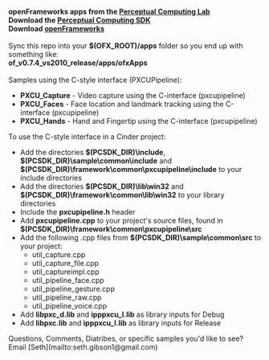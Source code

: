 <b>openFrameworks apps from the [Perceptual Computing Lab](http://about.me/intelperceptual)</b><br/>
<b>Download the [Perceptual Computing SDK](http://software.intel.com/en-us/vcsource/tools/perceptual-computing-sdk)</b><br/>
<b>Download [openFrameworks](http://openframeworks.cc)</b><br/>
<br/>
Sync this repo into your <b>$(OFX_ROOT)/apps</b> folder so you end up with something like:<br/>
<b>of_v0.7.4_vs2010_release/apps/ofxApps</b><br/>
<br/>
Samples using the C-style interface (PXCUPipeline):
<ul>
<li><b>PXCU_Capture</b> - Video capture using the C-interface (pxcupipeline)</li>
<li><b>PXCU_Faces</b> - Face location and landmark tracking using the C-interface (pxcupipeline)</li>
<li><b>PXCU_Hands</b> - Hand and Fingertip using the C-interface (pxcupipeline)</li>
</ul>
To use the C-style interface in a Cinder project:
<ul>
<li>Add the directories <b>$(PCSDK_DIR)\include</b>, <b>$(PCSDK_DIR)\sample\common\include</b> and <b>$(PCSDK_DIR)\framework\common\pxcupipeline\include</b> to your include directories</li>
<li>Add the directories <b>$(PCSDK_DIR)\lib\win32</b> and <b>$(PCSDK_DIR)\framework\common\lib\win32</b> to your library directories</li>
<li>Include the <b>pxcupipeline.h</b> header</li>
<li>Add <b>pxcupipeline.cpp</b> to your project's source files, found in <b>$(PCSDK_DIR)\framework\common\pxcupipeline\src</b>
<li>Add the following .cpp files from <b>$(PCSDK_DIR)\sample\common\src</b> to your project:
<ul>
<li>util_capture.cpp</li>
<li>util_capture_file.cpp</li>
<li>util_captureimpl.cpp</li>
<li>util_pipeline_face.cpp</li>
<li>util_pipeline_gesture.cpp</li>
<li>util_pipeline_raw.cpp</li>
<li>util_pipeline_voice.cpp</li>
</ul>
<li>Add <b>libpxc_d.lib</b> and <b>ipppxcu_l.lib</b> as library inputs for Debug</li>
<li>Add <b>libpxc.lib</b> and <b>ipppxcu_l.lib</b> as library inputs for Release</li>
</ul>
Questions, Comments, Diatribes, or specific samples you'd like to see? Email [Seth](mailto:seth.gibson1@gmail.com)

